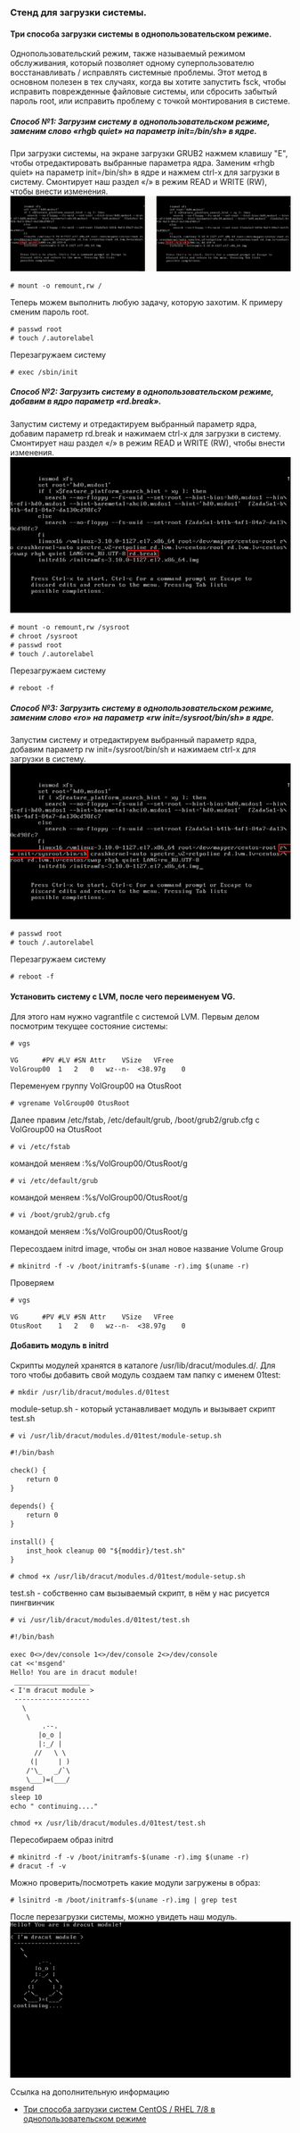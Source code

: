 ### Стенд для загрузки системы.

#### Три способа загрузки системы в однопользовательском режиме.

Однопользовательский режим, также называемый режимом обслуживания, который позволяет одному суперпользователю восстанавливать / исправлять системные проблемы.
Этот метод в основном полезен в тех случаях, когда вы хотите запустить fsck, чтобы исправить поврежденные файловые системы, или сбросить забытый пароль root, или исправить проблему с точкой монтирования в системе.

##### Способ №1: Загрузим систему в однопользовательском режиме, заменим слово «rhgb quiet» на параметр init=/bin/sh» в ядре.

При загрузки системы, на экране загрузки GRUB2 нажмем клавишу "E", чтобы отредактировать выбранные параметра ядра. Заменим «rhgb quiet» на параметр init=/bin/sh» в ядре и нажмем сtrl-x для загрузки в систему. Смонтирует наш раздел «/» в режим READ и WRITE (RW), чтобы внести изменения.
![](docs/1.jpg)
```
# mount -o remount,rw /
```
Теперь можем выполнить любую задачу, которую захотим. К примеру сменим пароль root.
```
# passwd root
# touch /.autorelabel
```
Перезагружаем систему
```
# exec /sbin/init
```
##### Способ №2: Загрузить систему в однопользовательском режиме, добавим в ядро параметр «rd.break».

Запустим систему и отредактируем выбранный параметр ядра, добавим параметр rd.break и нажимаем сtrl-x для загрузки в систему. Смонтирует наш раздел «/» в режим READ и WRITE (RW), чтобы внести изменения.
![](docs/2.jpg)
```
# mount -o remount,rw /sysroot
# chroot /sysroot
# passwd root
# touch /.autorelabel
```
Перезагружаем систему
```
# reboot -f
```
##### Способ №3: Загрузить систему в однопользовательском режиме, заменим слово «ro» на параметр «rw init=/sysroot/bin/sh» в ядре.

Запустим систему и отредактируем выбранный параметр ядра, добавим параметр rw init=/sysroot/bin/sh и нажимаем сtrl-x для загрузки в систему.
![](docs/3.jpg)
```
# passwd root
# touch /.autorelabel
```
Перезагружаем систему
```
# reboot -f
```

#### Установить систему с LVM, после чего переименуем VG.
Для этого нам нужно vagrantfile с системой LVM. Первым делом посмотрим текущее состояние системы:
```
# vgs
```
```
VG		#PV	#LV	#SN	Attr	VSize	VFree
VolGroup00	1	2	0	wz--n-	<38.97g	   0 
```
Переменуем группу VolGroup00 на OtusRoot
```
# vgrename VolGroup00 OtusRoot
```
Далее правим /etc/fstab, /etc/default/grub, /boot/grub2/grub.cfg c VolGroup00 на OtusRoot
```
# vi /etc/fstab
```
командой меняем :%s/VolGroup00/OtusRoot/g
```
# vi /etc/default/grub
```
командой меняем :%s/VolGroup00/OtusRoot/g
```
# vi /boot/grub2/grub.cfg
```
командой меняем :%s/VolGroup00/OtusRoot/g

Пересоздаем initrd image, чтобы он знал новое название Volume Group
```
# mkinitrd -f -v /boot/initramfs-$(uname -r).img $(uname -r)
```
Проверяем
```
# vgs
```
```
VG		#PV	#LV	#SN	Attr	VSize	VFree
OtusRoot	1	2	0	wz--n-	<38.97g	   0 
```
#### Добавить модуль в initrd

Скрипты модулей хранятся в каталоге /usr/lib/dracut/modules.d/. Для того чтобы
добавить свой модуль создаем там папку с именем 01test:
```
# mkdir /usr/lib/dracut/modules.d/01test
```

module-setup.sh - который устанавливает модуль и вызывает скрипт test.sh
```
# vi /usr/lib/dracut/modules.d/01test/module-setup.sh
```
```
#!/bin/bash

check() {
    return 0
}

depends() {
    return 0
}

install() {
    inst_hook cleanup 00 "${moddir}/test.sh"
}
```
```
# chmod +x /usr/lib/dracut/modules.d/01test/module-setup.sh
```
test.sh - собственно сам вызываемый скрипт, в нём у нас рисуется пингвинчик
```
# vi /usr/lib/dracut/modules.d/01test/test.sh
```
```
#!/bin/bash

exec 0<>/dev/console 1<>/dev/console 2<>/dev/console
cat <<'msgend'
Hello! You are in dracut module!
 ___________________
< I'm dracut module >
 -------------------
   \
    \
        .--.
       |o_o |
       |:_/ |
      //   \ \
     (|     | )
    /'\_   _/`\
    \___)=(___/
msgend
sleep 10
echo " continuing...."
```
```
chmod +x /usr/lib/dracut/modules.d/01test/test.sh
```
Пересобираем образ initrd
```
# mkinitrd -f -v /boot/initramfs-$(uname -r).img $(uname -r)
# dracut -f -v
```
Можно проверить/посмотреть какие модули загружены в образ:
```
# lsinitrd -m /boot/initramfs-$(uname -r).img | grep test
```
После перезагрузки системы, можно увидеть наш модуль.
![](docs/4.jpg)

Ссылка на дополнительную информацию
- [Три способа загрузки систем CentOS / RHEL 7/8 в однопользовательском режиме
](https://itsecforu.ru/2020/04/29/%F0%9F%90%A7-%D1%82%D1%80%D0%B8-%D1%81%D0%BF%D0%BE%D1%81%D0%BE%D0%B1%D0%B0-%D0%B7%D0%B0%D0%B3%D1%80%D1%83%D0%B7%D0%BA%D0%B8-%D1%81%D0%B8%D1%81%D1%82%D0%B5%D0%BC-centos-rhel-7-8-%D0%B2-%D0%BE%D0%B4/)



